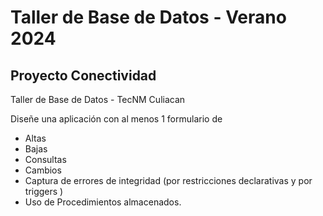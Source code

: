 # Taller de Base de Datos - Verano 2024
## Proyecto Conectividad
 Taller de Base de Datos - TecNM Culiacan

Diseñe una aplicación con al menos 1 formulario de 
- Altas 
- Bajas 
- Consultas 
- Cambios
- Captura de errores de integridad (por restricciones declarativas y por triggers )  
- Uso de Procedimientos almacenados. 
